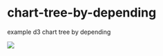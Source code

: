 # chart-tree-by-depending
example d3 chart tree by depending

![](https://camo.githubusercontent.com/62fa632f1c9ac9a4eb9a6358d23dd6eff19fd2c9/687474703a2f2f73746f72616765312e7374617469632e69746d616765732e636f6d2f692f31362f313230322f685f313438303639323238365f353935393533305f623136343438363238662e706e67)
